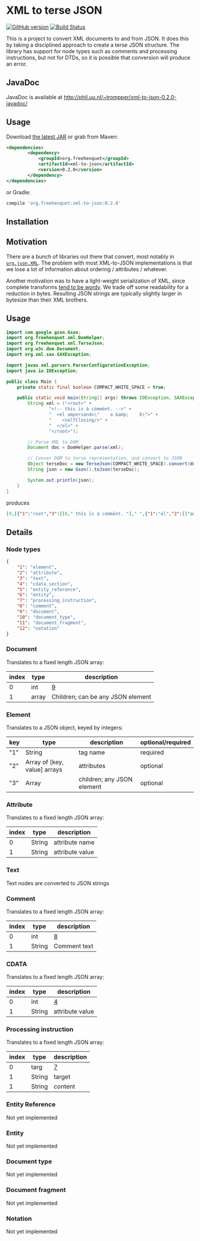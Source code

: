 # XML to terse JSON
[![GitHub version](https://badge.fury.io/gh/digitalheir%2Fjava-xml-to-json.svg)](http://badge.fury.io/gh/digitalheir%2Fjava-xml-to-json)
[![Build Status](https://travis-ci.org/digitalheir/java-xml-to-json.svg?branch=master)](https://travis-ci.org/digitalheir/java-xml-to-json)

This is a project to convert XML documents to and from JSON. It does this by taking a disciplined approach
 to create a terse JSON structure. The library has support for node types such as comments and processing instructions,
 but not for DTDs, so it is possible that conversion will produce an error.

## JavaDoc
JavaDoc is available at http://phil.uu.nl/~trompper/xml-to-json-0.2.0-javadoc/

## Usage
Download [the latest JAR](https://github.com/digitalheir/java-xml-to-json/releases/latest) or grab from Maven:

```xml
<dependencies>
        <dependency>
            <groupId>org.freehenquet</groupId>
            <artifactId>xml-to-json</artifactId>
            <version>0.2.0</version>
        </dependency>
</dependencies>
```

or Gradle:
```groovy
compile 'org.freehenquet:xml-to-json:0.2.0'
```

## Installation


## Motivation
There are a bunch of libraries out there that convert, most notably in [`org.json.XML`](http://www.json.org/javadoc/org/json/XML.html). 
The problem with most XML-to-JSON implementations is that we lose a lot of information about ordering / attributes / whatever.

Another motivation was to have a light-weight serialization of XML, since complete transforms 
[tend to be wordy](https://github.com/digitalheir/ruby-xml-to-json). We 
trade off  some readability for a reduction in bytes. Resulting JSON strings are typically slightly larger in bytesize 
than their XML brothers.

## Usage
```java
import com.google.gson.Gson;
import org.freehenquet.xml.DomHelper;
import org.freehenquet.xml.TerseJson;
import org.w3c.dom.Document;
import org.xml.sax.SAXException;

import javax.xml.parsers.ParserConfigurationException;
import java.io.IOException;

public class Main {
    private static final boolean COMPACT_WHITE_SPACE = true;

    public static void main(String[] args) throws IOException, SAXException, ParserConfigurationException {
        String xml = ("<root>" +
                "<!-- thïs ïs à cómmënt. -->" +
                "  <el ampersand=\"    a &amp;    b\">" +
                "    <selfClosing/>" +
                "  </el>" +
                "</root>");

        // Parse XML to DOM
        Document doc = DomHelper.parse(xml);

        // Conver DOM to terse representation, and convert to JSON
        Object terseDoc = new TerseJson(COMPACT_WHITE_SPACE).convert(doc);
        String json = new Gson().toJson(terseDoc);

        System.out.println(json);
    }
}
```

produces

```json
[9,[{"1":"root","3":[[8," thïs ïs à cómmënt. "]," ",{"1":"el","2":[["ampersand","    a \u0026    b"]],"3":[" ",{"1":"selfClosing"}," "]}]}]]
```

## Details

### Node types
```json
{ 
    "1": "element",
    "2": "attribute",
    "3": "text",
    "4": "cdata_section",
    "5": "entity_reference",
    "6": "entity",
    "7": "processing_instruction",
    "8": "comment",
    "9": "document",
    "10": "document_type",
    "11": "document_fragment",
    "12": "notation"
}
```

### Document
Translates to a fixed length JSON array:

|index|type|description|
|---|---|---|
|0|int|[9](#node-types)|
|1|array|Children; can be any JSON element|

### Element
Translates to a JSON object, keyed by integers:

|key|type|description|optional/required|
|---|---|---|---|
|"1"|String|tag name|required|
|"2"|Array of [key, value] arrays|attributes|optional|
|"3"|Array|children; any JSON element|optional|

### Attribute
Translates to a fixed length JSON array:

|index|type|description|
|---|---|---|
|0|String|attribute name|
|1|String|attribute value|

### Text
Text nodes are converted to JSON strings

### Comment
Translates to a fixed length JSON array:

|index|type|description|
|---|---|---|
|0|int|[8](#node-types)|
|1|String|Comment text|

### CDATA
Translates to a fixed length JSON array:

|index|type|description|
|---|---|---|
|0|int|[4](#node-types)|
|1|String|attribute value|

### Processing instruction
Translates to a fixed length JSON array:

|index|type|description|
|---|---|---|
|0|targ|[7](#node-types)|
|1|String|target|
|1|String|content|

### Entity Reference
Not yet implemented

### Entity 
Not yet implemented

### Document type
Not yet implemented

### Document fragment
Not yet implemented

### Notation
Not yet implemented

